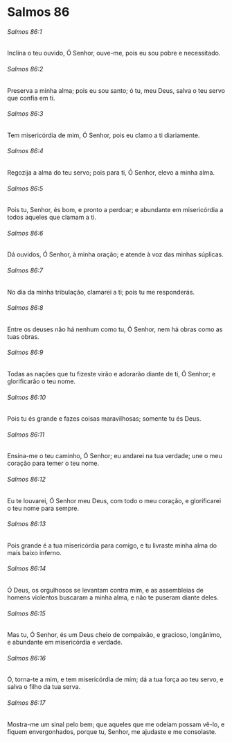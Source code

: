 # Salmos 86

###### Salmos 86:1

Inclina o teu ouvido, Ó Senhor, ouve-me, pois eu sou pobre e necessitado.

###### Salmos 86:2

Preserva a minha alma; pois eu sou santo; ó tu, meu Deus, salva o teu servo que confia em ti.

###### Salmos 86:3

Tem misericórdia de mim, Ó Senhor, pois eu clamo a ti diariamente.

###### Salmos 86:4

Regozija a alma do teu servo; pois para ti, Ó Senhor, elevo a minha alma.

###### Salmos 86:5

Pois tu, Senhor, és bom, e pronto a perdoar; e abundante em misericórdia a todos aqueles que clamam a ti.

###### Salmos 86:6

Dá ouvidos, Ó Senhor, à minha oração; e atende à voz das minhas súplicas.

###### Salmos 86:7

No dia da minha tribulação, clamarei a ti; pois tu me responderás.

###### Salmos 86:8

Entre os deuses não há nenhum como tu, Ó Senhor, nem há obras como as tuas obras.

###### Salmos 86:9

Todas as nações que tu fizeste virão e adorarão diante de ti, Ó Senhor; e glorificarão o teu nome.

###### Salmos 86:10

Pois tu és grande e fazes coisas maravilhosas; somente tu és Deus.

###### Salmos 86:11

Ensina-me o teu caminho, Ó Senhor; eu andarei na tua verdade; une o meu coração para temer o teu nome.

###### Salmos 86:12

Eu te louvarei, Ó Senhor meu Deus, com todo o meu coração, e glorificarei o teu nome para sempre.

###### Salmos 86:13

Pois grande é a tua misericórdia para comigo, e tu livraste minha alma do mais baixo inferno.

###### Salmos 86:14

Ó Deus, os orgulhosos se levantam contra mim, e as assembleias de homens violentos buscaram a minha alma, e não te puseram diante deles.

###### Salmos 86:15

Mas tu, Ó Senhor, és um Deus cheio de compaixão, e gracioso, longânimo, e abundante em misericórdia e verdade.

###### Salmos 86:16

Ó, torna-te a mim, e tem misericórdia de mim; dá a tua força ao teu servo, e salva o filho da tua serva.

###### Salmos 86:17

Mostra-me um sinal pelo bem; que aqueles que me odeiam possam vê-lo, e fiquem envergonhados, porque tu, Senhor, me ajudaste e me consolaste.

